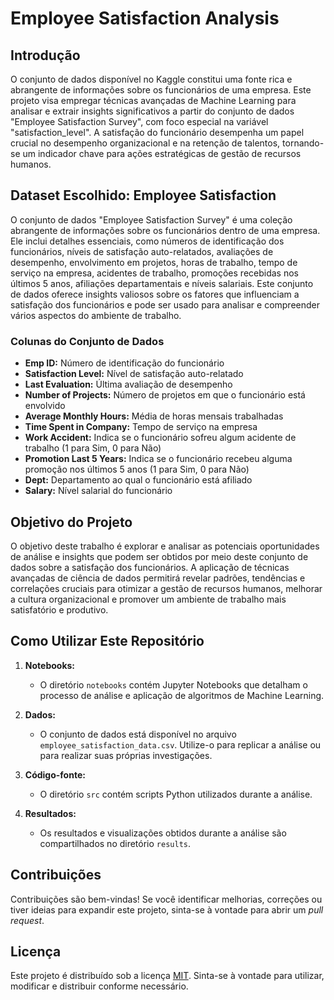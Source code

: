 # Employee Satisfaction Analysis

## Introdução

O conjunto de dados disponível no Kaggle constitui uma fonte rica e abrangente de informações sobre os funcionários de uma empresa. Este projeto visa empregar técnicas avançadas de Machine Learning para analisar e extrair insights significativos a partir do conjunto de dados "Employee Satisfaction Survey", com foco especial na variável "satisfaction_level". A satisfação do funcionário desempenha um papel crucial no desempenho organizacional e na retenção de talentos, tornando-se um indicador chave para ações estratégicas de gestão de recursos humanos.

## Dataset Escolhido: Employee Satisfaction

O conjunto de dados "Employee Satisfaction Survey" é uma coleção abrangente de informações sobre os funcionários dentro de uma empresa. Ele inclui detalhes essenciais, como números de identificação dos funcionários, níveis de satisfação auto-relatados, avaliações de desempenho, envolvimento em projetos, horas de trabalho, tempo de serviço na empresa, acidentes de trabalho, promoções recebidas nos últimos 5 anos, afiliações departamentais e níveis salariais. Este conjunto de dados oferece insights valiosos sobre os fatores que influenciam a satisfação dos funcionários e pode ser usado para analisar e compreender vários aspectos do ambiente de trabalho.

### Colunas do Conjunto de Dados

- **Emp ID:** Número de identificação do funcionário
- **Satisfaction Level:** Nível de satisfação auto-relatado
- **Last Evaluation:** Última avaliação de desempenho
- **Number of Projects:** Número de projetos em que o funcionário está envolvido
- **Average Monthly Hours:** Média de horas mensais trabalhadas
- **Time Spent in Company:** Tempo de serviço na empresa
- **Work Accident:** Indica se o funcionário sofreu algum acidente de trabalho (1 para Sim, 0 para Não)
- **Promotion Last 5 Years:** Indica se o funcionário recebeu alguma promoção nos últimos 5 anos (1 para Sim, 0 para Não)
- **Dept:** Departamento ao qual o funcionário está afiliado
- **Salary:** Nível salarial do funcionário

## Objetivo do Projeto

O objetivo deste trabalho é explorar e analisar as potenciais oportunidades de análise e insights que podem ser obtidos por meio deste conjunto de dados sobre a satisfação dos funcionários. A aplicação de técnicas avançadas de ciência de dados permitirá revelar padrões, tendências e correlações cruciais para otimizar a gestão de recursos humanos, melhorar a cultura organizacional e promover um ambiente de trabalho mais satisfatório e produtivo.

## Como Utilizar Este Repositório

1. **Notebooks:**
   - O diretório `notebooks` contém Jupyter Notebooks que detalham o processo de análise e aplicação de algoritmos de Machine Learning.

2. **Dados:**
   - O conjunto de dados está disponível no arquivo `employee_satisfaction_data.csv`. Utilize-o para replicar a análise ou para realizar suas próprias investigações.

3. **Código-fonte:**
   - O diretório `src` contém scripts Python utilizados durante a análise.

4. **Resultados:**
   - Os resultados e visualizações obtidos durante a análise são compartilhados no diretório `results`.

## Contribuições

Contribuições são bem-vindas! Se você identificar melhorias, correções ou tiver ideias para expandir este projeto, sinta-se à vontade para abrir um *pull request*.

## Licença

Este projeto é distribuído sob a licença [MIT](LICENSE). Sinta-se à vontade para utilizar, modificar e distribuir conforme necessário.

